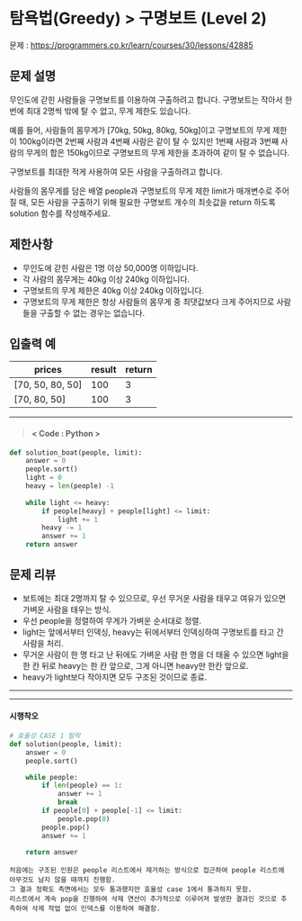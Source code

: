 # 탐욕법(Greedy) > 구명보트 (Level 2)
문제 : https://programmers.co.kr/learn/courses/30/lessons/42885

## 문제 설명
무인도에 갇힌 사람들을 구명보트를 이용하여 구출하려고 합니다. 구명보트는 작아서 한 번에 최대 2명씩 밖에 탈 수 없고, 무게 제한도 있습니다.

예를 들어, 사람들의 몸무게가 [70kg, 50kg, 80kg, 50kg]이고 구명보트의 무게 제한이 100kg이라면 2번째 사람과 4번째 사람은 같이 탈 수 있지만 1번째 사람과 3번째 사람의 무게의 합은 150kg이므로 구명보트의 무게 제한을 초과하여 같이 탈 수 없습니다.

구명보트를 최대한 적게 사용하여 모든 사람을 구출하려고 합니다.

사람들의 몸무게를 담은 배열 people과 구명보트의 무게 제한 limit가 매개변수로 주어질 때, 모든 사람을 구출하기 위해 필요한 구명보트 개수의 최솟값을 return 하도록 solution 함수를 작성해주세요.

## 제한사항
- 무인도에 갇힌 사람은 1명 이상 50,000명 이하입니다.
- 각 사람의 몸무게는 40kg 이상 240kg 이하입니다.
- 구명보트의 무게 제한은 40kg 이상 240kg 이하입니다.
- 구명보트의 무게 제한은 항상 사람들의 몸무게 중 최댓값보다 크게 주어지므로 사람들을 구출할 수 없는 경우는 없습니다.

## 입출력 예

| prices | result | return |
| --- | --- | --- |
| [70, 50, 80, 50] | 100 | 3 |
| [70, 80, 50] | 100 | 3 |

____

> #### < Code : Python >
```python
def solution_boat(people, limit):
    answer = 0
    people.sort()
    light = 0
    heavy = len(people) -1
    
    while light <= heavy:
        if people[heavy] + people[light] <= limit:
            light += 1
        heavy -= 1
        answer += 1
    return answer
```

## 문제 리뷰
- 보트에는 최대 2명까지 탈 수 있으므로, 우선 무거운 사람을 태우고 여유가 있으면 가벼운 사람을 태우는 방식.
- 우선 people을 정렬하여 무게가 가벼운 순서대로 정렬.
- light는 앞에서부터 인덱싱, heavy는 뒤에서부터 인덱싱하여 구명보트를 타고 간 사람을 처리.
- 무거운 사람이 한 명 타고 난 뒤에도 가벼운 사람 한 명을 더 태울 수 있으면 light을 한 칸 뒤로 heavy는 한 칸 앞으로, 그게 아니면 heavy만 한칸 앞으로.
- heavy가 light보다 작아지면 모두 구조된 것이므로 종료.

___
___
#### 시행착오
```python
# 효율성 CASE 1 탈락
def solution(people, limit):
    answer = 0
    people.sort()

    while people:
        if len(people) == 1:
            answer += 1
            break
        if people[0] + people[-1] <= limit:
            people.pop(0)
        people.pop()
        answer += 1
        
    return answer
```

    처음에는 구조된 인원은 people 리스트에서 제거하는 방식으로 접근하여 people 리스트에 아무것도 남지 않을 때까지 진행함. 
    그 결과 정확도 측면에서는 모두 통과했지만 효율성 case 1에서 통과하지 못함. 
    리스트에서 계속 pop을 진행하여 삭제 연산이 추가적으로 이루어져 발생한 결과인 것으로 추측하여 삭제 작업 없이 인덱스를 이용하여 해결함.